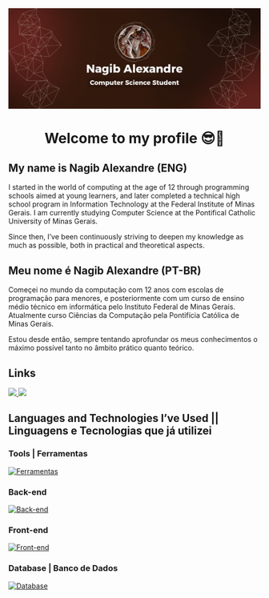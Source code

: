 <div align="center">
  <img src="img/mainPhoto.gif" alt="Banner of Nagib Alexandre">
</div>

<div align="center">

# Welcome to my profile 😎🌹

</div>

## My name is Nagib Alexandre (ENG)
I started in the world of computing at the age of 12 through programming schools aimed at young learners, and later completed a technical high school program in Information Technology at the Federal Institute of Minas Gerais.
I am currently studying Computer Science at the Pontifical Catholic University of Minas Gerais.

Since then, I’ve been continuously striving to deepen my knowledge as much as possible, both in practical and theoretical aspects.

## Meu nome é Nagib Alexandre (PT-BR)
Começei no mundo da computação com 12 anos com escolas de programação para menores, e posteriormente com um curso de ensino médio técnico em informática pelo Instituto Federal de Minas Gerais.
Atualmente curso Ciências da Computação pela Pontifícia Católica de Minas Gerais.

Estou desde então, sempre tentando aprofundar os meus conhecimentos o máximo possível tanto no âmbito prático quanto teórico.

## Links

  <a href="https://instagram.com/nagibverly" target="_blank">
    <img src="https://img.shields.io/badge/-Instagram-%23E4405F?style=for-the-badge&logo=instagram&logoColor=white">
  </a>
  <a href="https://www.linkedin.com/in/nagibalexandre/" target="_blank">
    <img src="https://img.shields.io/badge/-LinkedIn-%230077B5?style=for-the-badge&logo=linkedin&logoColor=white">
  </a>

## Languages and Technologies I’ve Used  || Linguagens e Tecnologias que já utilizei 

### Tools | Ferramentas
[![Ferramentas](https://skillicons.dev/icons?i=github,git,vscode,visualstudio,idea,npm,figma,postman,obsidian)](https://github.com/NagibAlexandre)

### Back-end

[![Back-end](https://skillicons.dev/icons?i=nodejs,express,java,maven,php,python,flask,c,cpp,cs,discord,discordjs)](https://github.com/NagibAlexandre)

### Front-end

[![Front-end](https://skillicons.dev/icons?i=html,css,js,bootstrap)](https://github.com/NagibAlexandre)

### Database | Banco de Dados

[![Database](https://skillicons.dev/icons?i=mysql,postgresql,firebase)](https://github.com/NagibAlexandre)
